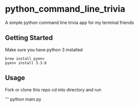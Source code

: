 # python_command_line_trivia


A simple python command line trivia app for my terminal friends

## Getting Started

Make sure you have python 3 installed

```
brew install pyenv
pyenv install 3.3.6
```

## Usage

Fork or clone this repo cd into directory and run

'''
python main.py

```
